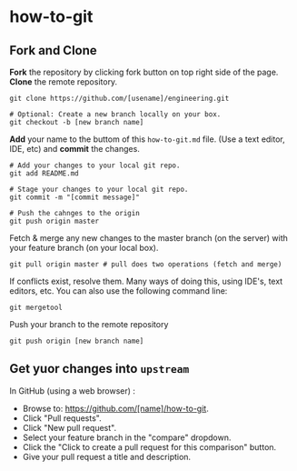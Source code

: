 how-to-git
==========

Fork and Clone
--------------

**Fork** the repository by clicking fork button on top right side of the page. **Clone** the remote repository.

```
git clone https://github.com/[usename]/engineering.git

# Optional: Create a new branch locally on your box.
git checkout -b [new branch name]
```

**Add** your name to the buttom of this `how-to-git.md` file.  (Use a text editor, IDE, etc) and **commit** the changes.

```
# Add your changes to your local git repo.  
git add README.md 

# Stage your changes to your local git repo.
git commit -m "[commit message]"

# Push the cahnges to the origin
git push origin master
```

Fetch & merge any new changes to the master branch (on the server) with your feature branch (on your local box).  

```
git pull origin master # pull does two operations (fetch and merge)
```

If conflicts exist, resolve them.
Many ways of doing this, using IDE's, text editors, etc.
You can also use the following command line:

```
git mergetool
```  

Push your branch to the remote repository

```
git push origin [new branch name] 
```

Get yuor changes into `upstream`
-----------------------------

In GitHub (using a web browser) :

- Browse to: https://github.com/[name]/how-to-git.
- Click "Pull requests".
- Click "New pull request".
- Select your feature branch in the "compare" dropdown.
- Click the "Click to create a pull request for this comparison" button.
- Give your pull request a title and description.
